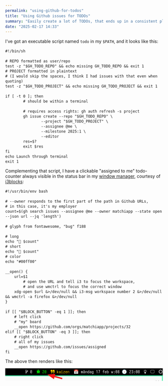 ```yaml
---
permalink: "using-github-for-todos"
title: "Using Github issues for TODOs"
summary: "Easily create a lot of TODOs, that ends up in a consistent place in Github"
date: "2025-02-17 14:33"
---
```


I've got an executable script named `todo` in my `$PATH`, and it looks like this:

```shell
#!/bin/sh

# REPO formatted as user/repo
test -z "$GH_TODO_REPO" && echo missing GH_TODO_REPO && exit 1
# PROJECT formatted in plaintext
# (I would skip the spaces, I think I had issues with that even when quoting)
test -z "$GH_TODO_PROJECT" && echo missing GH_TODO_PROJECT && exit 1

if [ -t 0 ]; then
        # should be within a terminal

        # requires access rights: gh auth refresh -s project
        gh issue create --repo "$GH_TODO_REPO" \
                --project "$GH_TODO_PROJECT" \
                --assignee @me \
                --milestone 2025:1 \
                --editor
        res=$?
        exit $res
fi
echo Launch through terminal
exit 1
```

Complementing that script, I have a clickable "assigned to me" todo-counter always visible in the status bar in my [window manager](https://i3wm.org/), courtesy of [i3blocks](https://github.com/vivien/i3blocks):

```shell
#!/usr/bin/env bash

# --owner responds to the first part of the path in Github URLs,
# in this case, it's my employer
count=$(gh search issues --assignee @me --owner matchiapp --state open --json url --jq 'length')

# glyph from fontawesome, "bug" f188

# long
echo " $count"
# short
echo " $count"
# color
echo "#00ff00"

__open() {
	url=$1
        # open the URL and tell i3 to focus the workspace,
        # and use wmctrl to focus the correct window
	xdg-open $url &>/dev/null && i3-msg workspace number 2 &>/dev/null && wmctrl -a firefox &>/dev/null
}

if [[ "$BLOCK_BUTTON" -eq 1 ]]; then
	# left click
	# "my" board
	__open https://github.com/orgs/matchiapp/projects/32
elif [[ "$BLOCK_BUTTON" -eq 3 ]]; then
	# right click
	# all of my issues
	__open https://github.com/issues/assigned
fi
```

The above then renders like this:

![i3blocks widget, a green bug icon and the number 20](/assets/i3blocks_gh_todos.png)